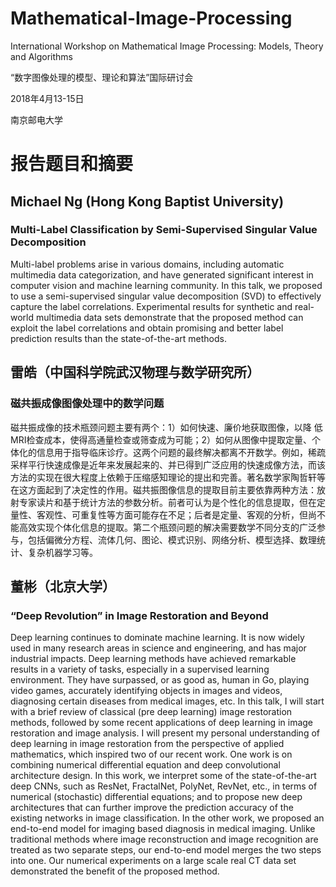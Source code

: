 # Mathematical-Image-Processing
International Workshop on Mathematical Image Processing: Models, Theory and Algorithms
  
  “数字图像处理的模型、理论和算法”国际研讨会
  
  2018年4月13-15日
  
  南京邮电大学

# 报告题目和摘要
## Michael Ng (Hong Kong Baptist University)
### Multi-Label Classification by Semi-Supervised Singular Value Decomposition
Multi-label problems arise in various domains, including automatic multimedia data
categorization, and have generated significant interest in computer vision and machine
learning community. In this talk, we proposed to use a semi-supervised singular value
decomposition (SVD) to effectively capture the label correlations.
Experimental results for synthetic and real-world multimedia data sets demonstrate
that the proposed method can exploit the label correlations and obtain promising and
better label prediction results than the state-of-the-art methods.
## 雷皓（中国科学院武汉物理与数学研究所）
### 磁共振成像图像处理中的数学问题
磁共振成像的技术瓶颈问题主要有两个：1）如何快速、廉价地获取图像，以降
低MRI检查成本，使得高通量检查或筛查成为可能；2）如何从图像中提取定量、个
体化的信息用于指导临床诊疗。这两个问题的最终解决都离不开数学。例如，稀疏
采样平行快速成像是近年来发展起来的、并已得到广泛应用的快速成像方法，而该
方法的实现在很大程度上依赖于压缩感知理论的提出和完善。著名数学家陶哲轩等
在这方面起到了决定性的作用。磁共振图像信息的提取目前主要依靠两种方法：放
射专家读片和基于统计方法的参数分析。前者可认为是个性化的信息提取，但在定
量性、客观性、可重复性等方面可能存在不足；后者是定量、客观的分析，但尚不
能高效实现个体化信息的提取。第二个瓶颈问题的解决需要数学不同分支的广泛参
与，包括偏微分方程、流体几何、图论、模式识别、网络分析、模型选择、数理统
计、复杂机器学习等。
## 董彬（北京大学）
### “Deep Revolution” in Image Restoration and Beyond
Deep learning continues to dominate machine learning. It is now widely used in
many research areas in science and engineering, and has major industrial impacts. Deep
learning methods have achieved remarkable results in a variety of tasks, especially in a
supervised learning environment. They have surpassed, or as good as, human in Go,
playing video games, accurately identifying objects in images and videos, diagnosing
certain diseases from medical images, etc.
In this talk, I will start with a brief review of classical (pre deep learning) image
restoration methods, followed by some recent applications of deep learning in image
restoration and image analysis. I will present my personal understanding of deep learning
in image restoration from the perspective of applied mathematics, which inspired two of
our recent work. One work is on combining numerical differential equation and deep
convolutional architecture design. In this work, we interpret some of the state-of-the-art
deep CNNs, such as ResNet, FractalNet, PolyNet, RevNet, etc., in terms of numerical
(stochastic) differential equations; and to propose new deep architectures that can further
improve the prediction accuracy of the existing networks in image classification. In the
other work, we proposed an end-to-end model for imaging based diagnosis in medical
imaging. Unlike traditional methods where image reconstruction and image recognition
are treated as two separate steps, our end-to-end model merges the two steps into one.
Our numerical experiments on a large scale real CT data set demonstrated the benefit of
the proposed method.
